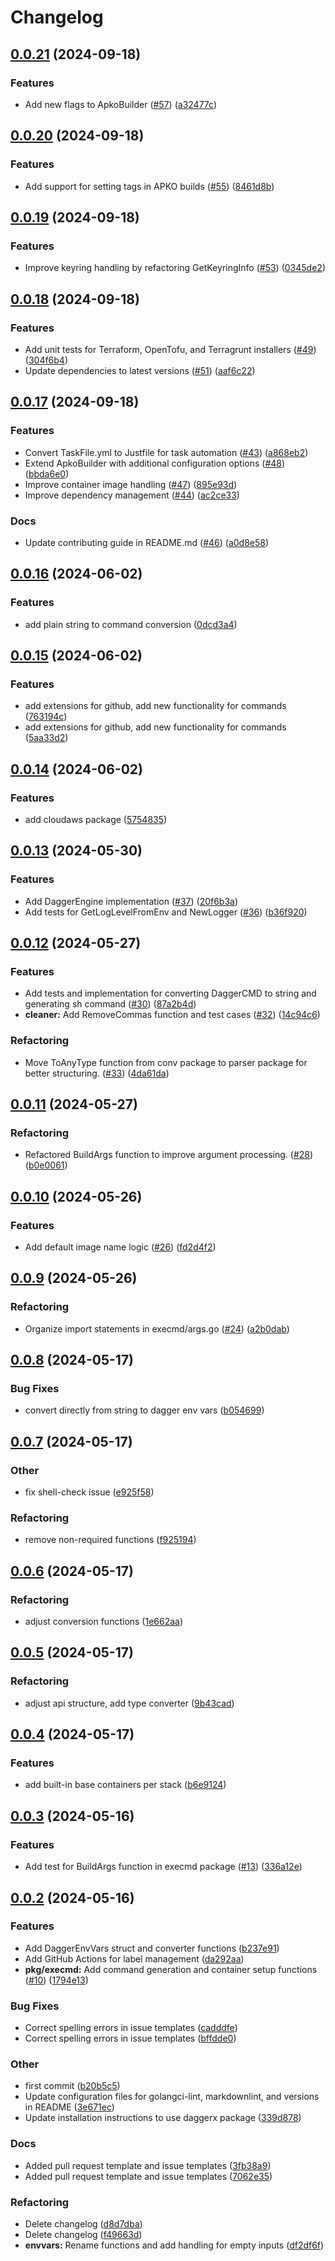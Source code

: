 # Changelog

## [0.0.21](https://github.com/Excoriate/daggerx/compare/v0.0.20...v0.0.21) (2024-09-18)


### Features

* Add new flags to ApkoBuilder ([#57](https://github.com/Excoriate/daggerx/issues/57)) ([a32477c](https://github.com/Excoriate/daggerx/commit/a32477ce8eba5d691497ab37cc433f340f6e29f8))

## [0.0.20](https://github.com/Excoriate/daggerx/compare/v0.0.19...v0.0.20) (2024-09-18)


### Features

* Add support for setting tags in APKO builds ([#55](https://github.com/Excoriate/daggerx/issues/55)) ([8461d8b](https://github.com/Excoriate/daggerx/commit/8461d8b56e183de26473f898cba80b86a4b630a6))

## [0.0.19](https://github.com/Excoriate/daggerx/compare/v0.0.18...v0.0.19) (2024-09-18)


### Features

* Improve keyring handling by refactoring GetKeyringInfo ([#53](https://github.com/Excoriate/daggerx/issues/53)) ([0345de2](https://github.com/Excoriate/daggerx/commit/0345de2240c63f1d48d5ab3b5ca69f0ea4f6dc6f))

## [0.0.18](https://github.com/Excoriate/daggerx/compare/v0.0.17...v0.0.18) (2024-09-18)


### Features

* Add unit tests for Terraform, OpenTofu, and Terragrunt installers ([#49](https://github.com/Excoriate/daggerx/issues/49)) ([304f6b4](https://github.com/Excoriate/daggerx/commit/304f6b439b4f0cb4cd57492d62d9b7bc0391e734))
* Update dependencies to latest versions ([#51](https://github.com/Excoriate/daggerx/issues/51)) ([aaf6c22](https://github.com/Excoriate/daggerx/commit/aaf6c22cdce8e6a8b743256184a81ba5c30faa5a))

## [0.0.17](https://github.com/Excoriate/daggerx/compare/v0.0.16...v0.0.17) (2024-09-18)


### Features

* Convert TaskFile.yml to Justfile for task automation ([#43](https://github.com/Excoriate/daggerx/issues/43)) ([a868eb2](https://github.com/Excoriate/daggerx/commit/a868eb27c65913f211c9f62d95b22a791c0f1b06))
* Extend ApkoBuilder with additional configuration options ([#48](https://github.com/Excoriate/daggerx/issues/48)) ([bbda6e0](https://github.com/Excoriate/daggerx/commit/bbda6e0ba929d717b04606953e6d559290115248))
* Improve container image handling ([#47](https://github.com/Excoriate/daggerx/issues/47)) ([895e93d](https://github.com/Excoriate/daggerx/commit/895e93d34eaf38bfb1f75fe52c4469951eef73a3))
* Improve dependency management ([#44](https://github.com/Excoriate/daggerx/issues/44)) ([ac2ce33](https://github.com/Excoriate/daggerx/commit/ac2ce33677d128ee70d2fcd6e7b9b6a449e27b9a))


### Docs

* Update contributing guide in README.md ([#46](https://github.com/Excoriate/daggerx/issues/46)) ([a0d8e58](https://github.com/Excoriate/daggerx/commit/a0d8e5887128d4d72806216a16c082157e753015))

## [0.0.16](https://github.com/Excoriate/daggerx/compare/v0.0.15...v0.0.16) (2024-06-02)


### Features

* add plain string to command conversion ([0dcd3a4](https://github.com/Excoriate/daggerx/commit/0dcd3a48795c871bb269c17750aa92b9a2a7ea70))

## [0.0.15](https://github.com/Excoriate/daggerx/compare/v0.0.14...v0.0.15) (2024-06-02)


### Features

* add extensions for github, add new functionality for commands ([763194c](https://github.com/Excoriate/daggerx/commit/763194c88a42e1974a0872f5578fc56942d0bece))
* add extensions for github, add new functionality for commands ([5aa33d2](https://github.com/Excoriate/daggerx/commit/5aa33d22636fa2a1ce783ddcc05c7ada63097c37))

## [0.0.14](https://github.com/Excoriate/daggerx/compare/v0.0.13...v0.0.14) (2024-06-02)


### Features

* add cloudaws package ([5754835](https://github.com/Excoriate/daggerx/commit/57548350cc6b1a2b413ca64de0e1ae94fda4d276))

## [0.0.13](https://github.com/Excoriate/daggerx/compare/v0.0.12...v0.0.13) (2024-05-30)


### Features

* Add DaggerEngine implementation ([#37](https://github.com/Excoriate/daggerx/issues/37)) ([20f6b3a](https://github.com/Excoriate/daggerx/commit/20f6b3a32eb4f9a472c820b1e91f48a045306e33))
* Add tests for GetLogLevelFromEnv and NewLogger ([#36](https://github.com/Excoriate/daggerx/issues/36)) ([b36f920](https://github.com/Excoriate/daggerx/commit/b36f9202b540dbcaf90b859b1212e3543d702a25))

## [0.0.12](https://github.com/Excoriate/daggerx/compare/v0.0.11...v0.0.12) (2024-05-27)


### Features

* Add tests and implementation for converting DaggerCMD to string and generating sh command ([#30](https://github.com/Excoriate/daggerx/issues/30)) ([87a2b4d](https://github.com/Excoriate/daggerx/commit/87a2b4daad428275e10824c6df1609f156d50f2e))
* **cleaner:** Add RemoveCommas function and test cases ([#32](https://github.com/Excoriate/daggerx/issues/32)) ([14c94c6](https://github.com/Excoriate/daggerx/commit/14c94c62b5733c28a9ba350b407f028a514d44b6))


### Refactoring

* Move ToAnyType function from conv package to parser package for better structuring. ([#33](https://github.com/Excoriate/daggerx/issues/33)) ([4da61da](https://github.com/Excoriate/daggerx/commit/4da61dacd90db179648dc1b4542b1b079e77da6d))

## [0.0.11](https://github.com/Excoriate/daggerx/compare/v0.0.10...v0.0.11) (2024-05-27)


### Refactoring

* Refactored BuildArgs function to improve argument processing. ([#28](https://github.com/Excoriate/daggerx/issues/28)) ([b0e0061](https://github.com/Excoriate/daggerx/commit/b0e0061f88194e933e52913f946ab361af67ec06))

## [0.0.10](https://github.com/Excoriate/daggerx/compare/v0.0.9...v0.0.10) (2024-05-26)


### Features

* Add default image name logic ([#26](https://github.com/Excoriate/daggerx/issues/26)) ([fd2d4f2](https://github.com/Excoriate/daggerx/commit/fd2d4f2acedc4723b311b7e47c018c5fcfd9a3fd))

## [0.0.9](https://github.com/Excoriate/daggerx/compare/v0.0.8...v0.0.9) (2024-05-26)


### Refactoring

* Organize import statements in execmd/args.go ([#24](https://github.com/Excoriate/daggerx/issues/24)) ([a2b0dab](https://github.com/Excoriate/daggerx/commit/a2b0dabe03370a32397caa89c570953ff9ffb994))

## [0.0.8](https://github.com/Excoriate/daggerx/compare/v0.0.7...v0.0.8) (2024-05-17)


### Bug Fixes

* convert directly from string to dagger env vars ([b054699](https://github.com/Excoriate/daggerx/commit/b0546992d1902d5cc181a07ae21147d1c7b83d87))

## [0.0.7](https://github.com/Excoriate/daggerx/compare/v0.0.6...v0.0.7) (2024-05-17)


### Other

* fix shell-check issue ([e925f58](https://github.com/Excoriate/daggerx/commit/e925f58450be0c6493b85b3c5f9f2caf21dca31c))


### Refactoring

* remove non-required functions ([f925194](https://github.com/Excoriate/daggerx/commit/f92519468f5a4db1cac68b1263e37e4e608df8a8))

## [0.0.6](https://github.com/Excoriate/daggerx/compare/v0.0.5...v0.0.6) (2024-05-17)


### Refactoring

* adjust conversion functions ([1e662aa](https://github.com/Excoriate/daggerx/commit/1e662aa2521e881978289b57e01997ff95e9a218))

## [0.0.5](https://github.com/Excoriate/daggerx/compare/v0.0.4...v0.0.5) (2024-05-17)


### Refactoring

* adjust api structure, add type converter ([9b43cad](https://github.com/Excoriate/daggerx/commit/9b43cade168e058fae05698d0be8eb10d6cd382a))

## [0.0.4](https://github.com/Excoriate/daggerx/compare/v0.0.3...v0.0.4) (2024-05-17)


### Features

* add built-in base containers per stack ([b6e9124](https://github.com/Excoriate/daggerx/commit/b6e91247b53b1f6c126b24dfcfbb9b72078c960e))

## [0.0.3](https://github.com/Excoriate/daggerx/compare/v0.0.2...v0.0.3) (2024-05-16)


### Features

* Add test for BuildArgs function in execmd package ([#13](https://github.com/Excoriate/daggerx/issues/13)) ([336a12e](https://github.com/Excoriate/daggerx/commit/336a12ef2f46337e90089413b33a9b142cb5b6bd))

## [0.0.2](https://github.com/Excoriate/daggerx/compare/v0.0.1...v0.0.2) (2024-05-16)


### Features

* Add DaggerEnvVars struct and converter functions ([b237e91](https://github.com/Excoriate/daggerx/commit/b237e912e6714206f71a597a5c9d227b2665a15e))
* Add GitHub Actions for label management ([da292aa](https://github.com/Excoriate/daggerx/commit/da292aa2405daf41690a18b9af5652af59ce8753))
* **pkg/execmd:** Add command generation and container setup functions ([#10](https://github.com/Excoriate/daggerx/issues/10)) ([1794e13](https://github.com/Excoriate/daggerx/commit/1794e138b18cad2c75707461005bfedd5a782e85))


### Bug Fixes

* Correct spelling errors in issue templates ([cadddfe](https://github.com/Excoriate/daggerx/commit/cadddfe8b3bf7058f8576e9be0a10a71a977cb6c))
* Correct spelling errors in issue templates ([bffdde0](https://github.com/Excoriate/daggerx/commit/bffdde09fd7805ed72930369ffc7d37eadc87625))


### Other

* first commit ([b20b5c5](https://github.com/Excoriate/daggerx/commit/b20b5c570e49761d491cd1d1f3501af59c194900))
* Update configuration files for golangci-lint, markdownlint, and versions in README ([3e671ec](https://github.com/Excoriate/daggerx/commit/3e671ec2f9a93af513e56d909d5890d9875e39d4))
* Update installation instructions to use daggerx package ([339d878](https://github.com/Excoriate/daggerx/commit/339d87837334718f190a1f942aaab5e80addfcd2))


### Docs

* Added pull request template and issue templates ([3fb38a9](https://github.com/Excoriate/daggerx/commit/3fb38a96a69b140a4c323007edfb1f48a6b0e623))
* Added pull request template and issue templates ([7062e35](https://github.com/Excoriate/daggerx/commit/7062e35150d0fae361bcf866ad763e9639f6d1d4))


### Refactoring

* Delete changelog ([d8d7dba](https://github.com/Excoriate/daggerx/commit/d8d7dbac03a379c407467c244a335b88f0d321ba))
* Delete changelog ([f49663d](https://github.com/Excoriate/daggerx/commit/f49663d9cc57cbbc66463fa25472f3d630009735))
* **envvars:** Rename functions and add handling for empty inputs ([df2df6f](https://github.com/Excoriate/daggerx/commit/df2df6f35763daf62827ad2b86013b8862a51329))
